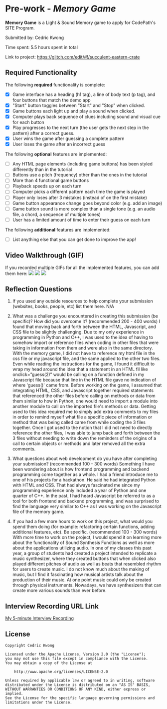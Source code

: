 # Pre-work - *Memory Game*

**Memory Game** is a Light & Sound Memory game to apply for CodePath's SITE Program. 

Submitted by: Cedric Kwong

Time spent: 5.5 hours spent in total

Link to project: https://glitch.com/edit/#!/succulent-eastern-crate 

## Required Functionality

The following **required** functionality is complete:

* [x] Game interface has a heading (h1 tag), a line of body text (p tag), and four buttons that match the demo app
* [x] "Start" button toggles between "Start" and "Stop" when clicked. 
* [x] Game buttons each light up and play a sound when clicked. 
* [x] Computer plays back sequence of clues including sound and visual cue for each button
* [x] Play progresses to the next turn (the user gets the next step in the pattern) after a correct guess. 
* [x] User wins the game after guessing a complete pattern
* [x] User loses the game after an incorrect guess

The following **optional** features are implemented:

* [ ] Any HTML page elements (including game buttons) has been styled differently than in the tutorial
* [ ] Buttons use a pitch (frequency) other than the ones in the tutorial
* [ ] More than 4 functional game buttons
* [ ] Playback speeds up on each turn
* [ ] Computer picks a different pattern each time the game is played
* [ ] Player only loses after 3 mistakes (instead of on the first mistake)
* [ ] Game button appearance change goes beyond color (e.g. add an image)
* [ ] Game button sound is more complex than a single tone (e.g. an audio file, a chord, a sequence of multiple tones)
* [ ] User has a limited amount of time to enter their guess on each turn

The following **additional** features are implemented:

- [ ] List anything else that you can get done to improve the app!

## Video Walkthrough (GIF)

If you recorded multiple GIFs for all the implemented features, you can add them here:
![](https://user-images.githubusercontent.com/93562351/160945147-cb927c50-1aef-4b9c-ae96-1fcb087e8065.gif)
![](https://user-images.githubusercontent.com/93562351/160945104-04815440-073f-47aa-b573-e9f410a9992e.gif)
![](https://user-images.githubusercontent.com/93562351/160945165-cffd1a83-e2c6-4611-97b9-106fc4ef1145.gif)

## Reflection Questions
1. If you used any outside resources to help complete your submission (websites, books, people, etc) list them here. 
N/A

2. What was a challenge you encountered in creating this submission (be specific)? How did you overcome it? (recommended 200 - 400 words) 
I found that moving back and forth between the HTML, Javascript, and CSS file to be slightly challenging. Due to my only experience in programming in Python and C++, I was used to the idea of having to somehow import or reference files when coding in other files that were taking in information from them and were also in the same directory. With the memory game, I did not have to reference my html file in the css file or my javascript file, and the same applied to the other two files. Even while reading the instructions for the game, I found it difficult to wrap my head around the idea that a statement in an HTML fil like onclick=”guess(2)” would be calling on a function defined in my Javascript file because that line in the HTML file gave no indication of where 'guess()' came from. Before working on the game, I assumed that integrating HTML, CSS, and Javascript together required statements that referenced the other files before calling on methods or data from them similar to how in Python, one would need to import a module into another module to call on the imported file's methods or data. Getting used to this idea required me to simply add extra comments to my files in order to remind myself what file a specific piece of information or method that was being called came from while coding the 3 files together. Once I got used to the notion that I did not need to directly reference the other files, I was able to jump back and forth between the 3 files without needing to write down the reminders of the origins of a call to certain objects or methods and later removed all the extra comments.

3. What questions about web development do you have after completing your submission? (recommended 100 - 300 words) 
Something I have been wondering about is how frontend programming and backend programming come together as a whole. I had a friend introduce me to one of his projects for a hackathon. He said he had integrated Python with HTML and CSS. That had always fascinated me since my programming experience only included a year of Python and one quarter of C++. In the past, I had heard Javascript be referred to as a tool for both frontend and backend programming, and was surprised to find the language very similar to C++ as I was working on the Javascript file of the memory game.

4. If you had a few more hours to work on this project, what would you spend them doing (for example: refactoring certain functions, adding additional features, etc). Be specific. (recommended 100 - 300 words) 
With more time to work on the project, I would spend it on learning more about the functionality of Sound Synthesis Functions as well as more about the applications utilizing audio. In one of my classes this past year, a group of students had created a project intended to replicate a music synthesizer, where they created buttons that when clicked also played different pitches of audio as well as beats that resembled rhythm for users to create music. I do not know much about the making of music, but I find it fascinating how musical artists talk about the production of their music. At one point music could only be created through physical instruments. Nowadays, we have synthesizers that can create more various sounds than ever before.



## Interview Recording URL Link

[My 5-minute Interview Recording](https://drive.google.com/file/d/1VZKmkXRAVRxhoi3HtxGJaxCYCbFB3FK6/view?usp=sharing)


## License

    Copyright Cedric Kwong

    Licensed under the Apache License, Version 2.0 (the "License");
    you may not use this file except in compliance with the License.
    You may obtain a copy of the License at

        http://www.apache.org/licenses/LICENSE-2.0

    Unless required by applicable law or agreed to in writing, software
    distributed under the License is distributed on an "AS IS" BASIS,
    WITHOUT WARRANTIES OR CONDITIONS OF ANY KIND, either express or implied.
    See the License for the specific language governing permissions and
    limitations under the License.
